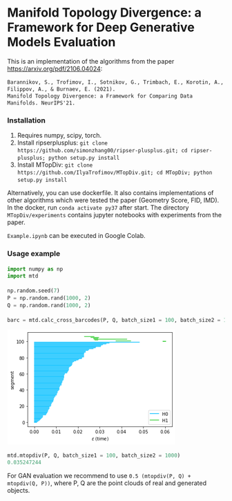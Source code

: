 # Manifold Topology Divergence: a Framework for Deep Generative Models Evaluation

This is an implementation of the algorithms from the paper https://arxiv.org/pdf/2106.04024:

```
Barannikov, S., Trofimov, I., Sotnikov, G., Trimbach, E., Korotin, A., Filippov, A., & Burnaev, E. (2021).
Manifold Topology Divergence: a Framework for Comparing Data Manifolds. NeurIPS'21.
```

### Installation
1. Requires numpy, scipy, torch.
2. Install ripserplusplus:
```git clone https://github.com/simonzhang00/ripser-plusplus.git; cd ripser-plusplus; python setup.py install```
4. Install MTopDiv:
```git clone https://github.com/IlyaTrofimov/MTopDiv.git; cd MTopDiv; python setup.py install```

Alternatively, you can use dockerfile. It also contains implementations of other algorithms which were tested the paper (Geometry Score, FID, IMD).
In the docker, run ```conda activate py37``` after start. The directory ```MTopDiv/experiments``` contains jupyter notebooks with experiments from the paper.

```Example.ipynb``` can be executed in Google Colab. 

### Usage example
```python
import numpy as np
import mtd

np.random.seed(7)
P = np.random.rand(1000, 2)
Q = np.random.rand(1000, 2)

barc = mtd.calc_cross_barcodes(P, Q, batch_size1 = 100, batch_size2 = 1000)
```

![basic_barcode](assets/basic_barcode.png)

```python
mtd.mtopdiv(P, Q, batch_size1 = 100, batch_size2 = 1000)
0.035247244
```

For GAN evaluation we recommend to use ```0.5 (mtopdiv(P, Q) + mtopdiv(Q, P))```, where P, Q are the point clouds of real and generated objects.
